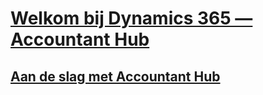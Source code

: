 # [Welkom bij Dynamics 365 — Accountant Hub](index.md)
## [Aan de slag met Accountant Hub](accountant-get-started.md)
